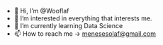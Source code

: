 - 👋 Hi, I’m @Wooflaf
- 👀 I’m interested in everything that interests me.
- 🌱 I’m currently learning Data Science
- 📫 How to reach me -> menesesolaf@gmail.com

